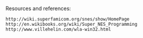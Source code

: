 Resources and references:

    http://wiki.superfamicom.org/snes/show/HomePage
    http://en.wikibooks.org/wiki/Super_NES_Programming
    http://www.villehelin.com/wla-win32.html
    